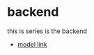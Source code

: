 # backend


this is series is the backend
- [model link](https://app.eraser.io/workspace/YtPqZ1VogxGy1jzIDkzj)